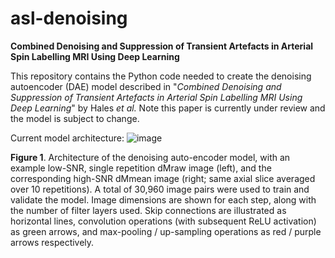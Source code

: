 # asl-denoising
**Combined Denoising and Suppression of Transient Artefacts in Arterial Spin Labelling MRI Using Deep Learning**

This repository contains the Python code needed to create the denoising autoencoder (DAE) model described in "*Combined Denoising and Suppression of Transient Artefacts in Arterial Spin Labelling MRI Using Deep Learning*" by Hales *et al.* Note this paper is currently under review and the model is subject to change.

Current model architecture:
![image](https://user-images.githubusercontent.com/24695126/77834561-882fd000-713d-11ea-8ada-b4eef7958751.png)

**Figure 1**. Architecture of the denoising auto-encoder model, with an example low-SNR, single repetition dMraw image (left), and the corresponding high-SNR dMmean image (right; same axial slice averaged over 10 repetitions). A total of 30,960 image pairs were used to train and validate the model. Image dimensions are shown for each step, along with the number of filter layers used. Skip connections are illustrated as horizontal lines, convolution operations (with subsequent ReLU activation) as green arrows, and max-pooling / up-sampling operations as red / purple arrows respectively. 


